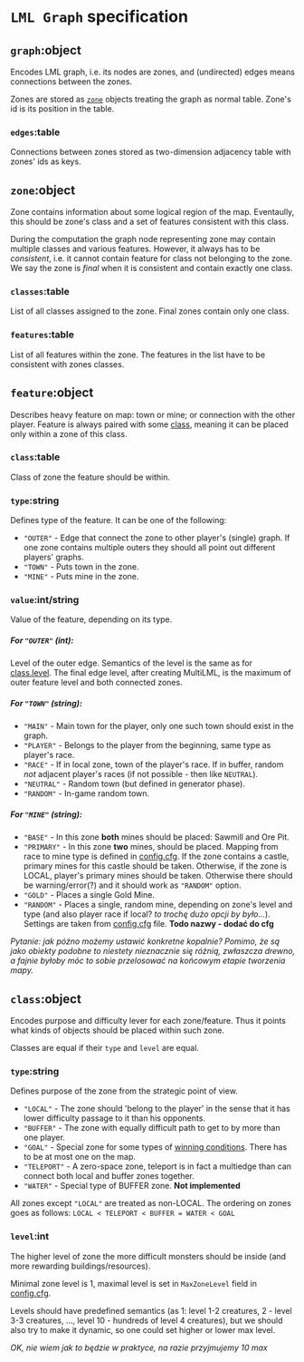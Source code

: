 # `LML Graph` specification


## `graph`:object

Encodes LML graph, i.e. its nodes are zones, and (undirected) edges means connections between the zones. 

Zones are stored as [`zone`](#zoneobject) objects treating the graph as normal table. Zone's id is its position in the table.


### `edges`:table

Connections between zones stored as two-dimension adjacency table with zones' ids as keys. 




## `zone`:object

Zone contains information about some logical region of the map. Eventaully, this should be zone's class and a set of features consistent with this class. 

During the computation the graph node representing zone may contain multiple classes and various features. However, it always has to be _consistent_, i.e. it cannot contain feature for class not belonging to the zone. We say the zone is _final_ when it is consistent and contain exactly one class.


### `classes`:table

List of all classes assigned to the zone. Final zones contain only one class.

### `features`:table

List of all features within the zone. The features in the list have to be consistent with zones classes.



## `feature`:object

Describes heavy feature on map: town or mine; or connection with the other player.
Feature is always paired with some [class](#classobject), meaning it can be placed only within a zone of this class.

### `class`:table

Class of zone the feature should be within.


### `type`:string

Defines type of the feature. It can be one of the following:

- `"OUTER"` - Edge that connect the zone to other player's (single) graph. If one zone contains multiple outers they should all point out different players' graphs.
- `"TOWN"` - Puts town in the zone.
- `"MINE"` - Puts mine in the zone.

### `value`:int/string

Value of the feature, depending on its type.

##### For `"OUTER"` (int):

Level of the outer edge. Semantics of the level is the same as for [class.level](#levelint). The final edge level, after creating MultiLML, is the maximum of outer feature level and both connected zones.

##### For `"TOWN"` (string):

- `"MAIN"` - Main town for the player, only one such town should exist in the graph.
- `"PLAYER"` - Belongs to the player from the beginning, same type as player's race.
- `"RACE"` - If in local zone, town of the player's race. If in buffer, random *not* adjacent player's races (if not possible - then like `NEUTRAL`).
- `"NEUTRAL"` - Random town (but defined in generator phase).
- `"RANDOM"` - In-game random town.


##### For `"MINE"` (string):

- `"BASE"` - In this zone **both** mines should be placed: Sawmill and Ore Pit.
- `"PRIMARY"` - In this zone **two** mines, should be placed. Mapping from race to mine type is defined in [config.cfg](../../../config.cfg). If the zone contains a castle, primary mines for this castle should be taken. Otherwise, if the zone is LOCAL, player's primary mines should be taken. Otherwise there should be warning/error(?) and it should work as `"RANDOM"` option.
- `"GOLD"` - Places a single Gold Mine.
- `"RANDOM"` - Places a single, random mine, depending on zone's level and type (and also player race if local? _to trochę dużo opcji by było..._). Settings are taken from [config.cfg](../../../config.cfg) file. **Todo nazwy - dodać do cfg**

_Pytanie: jak późno możemy ustawić konkretne kopalnie? Pomimo, że są jako obiekty podobne to niestety nieznacznie się różnią, zwłaszcza drewno, a fajnie byłoby móc to sobie przelosować na końcowym etapie tworzenia mapy._






## `class`:object

Encodes purpose and difficulty lever for each zone/feature. Thus it points what kinds of objects should be placed within such zone. 

Classes are equal if their `type` and `level` are equal.

### `type`:string

Defines purpose of the zone from the strategic point of view.

- `"LOCAL"` - The zone should 'belong to the player' in the sense that it has lower difficulty passage to it than his opponents.
- `"BUFFER"` - The zone with equally difficult path to get to by more than one player.
- `"GOAL"` - Special zone for some types of [winning conditions](../../params/UserMapParams.md#winningint). There has to be at most one on the map.
- `"TELEPORT"` - A zero-space zone, teleport is in fact a multiedge than can connect both local and buffer zones together.
- `"WATER"` - Special type of BUFFER zone. **Not implemented**

All zones except `"LOCAL"` are treated as non-LOCAL. 
The ordering on zones goes as follows: `LOCAL < TELEPORT < BUFFER = WATER < GOAL`

### `level`:int

The higher level of zone the more difficult monsters should be inside (and more rewarding buildings/resources).

Minimal zone level is 1, maximal level is set in `MaxZoneLevel` field in [config.cfg](../../../config.cfg).

Levels should have predefined semantics (as 1: level 1-2 creatures, 2 - level 3-3 creatures, ..., level 10 - hundreds of level 4 creatures), but we should also try to make it dynamic, so one could set higher or lower max level.

_OK, nie wiem jak to będzie w praktyce, na razie przyjmujemy 10 max_


